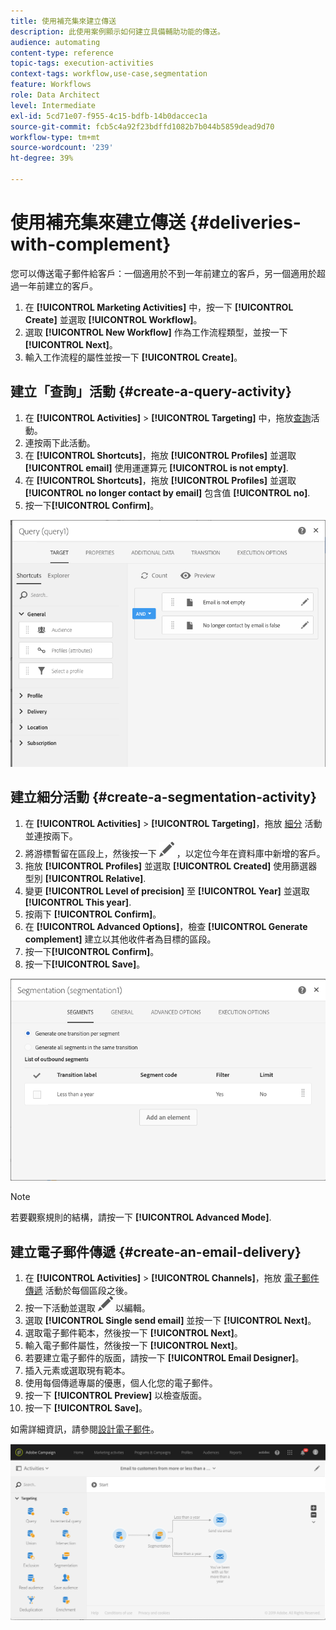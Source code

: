 ```yaml
---
title: 使用補充集來建立傳送
description: 此使用案例顯示如何建立具備輔助功能的傳送。
audience: automating
content-type: reference
topic-tags: execution-activities
context-tags: workflow,use-case,segmentation
feature: Workflows
role: Data Architect
level: Intermediate
exl-id: 5cd71e07-f955-4c15-bdfb-14b0daccec1a
source-git-commit: fcb5c4a92f23bdffd1082b7b044b5859dead9d70
workflow-type: tm+mt
source-wordcount: '239'
ht-degree: 39%

---
```


# 使用補充集來建立傳送 {#deliveries-with-complement}

您可以傳送電子郵件給客戶：一個適用於不到一年前建立的客戶，另一個適用於超過一年前建立的客戶。

1. 在 **[!UICONTROL Marketing Activities]** 中，按一下 **[!UICONTROL Create]** 並選取 **[!UICONTROL Workflow]**。
1. 選取 **[!UICONTROL New Workflow]** 作為工作流程類型，並按一下 **[!UICONTROL Next]**。
1. 輸入工作流程的屬性並按一下 **[!UICONTROL Create]**。

## 建立「查詢」活動 {#create-a-query-activity}

1. 在 **[!UICONTROL Activities]** > **[!UICONTROL Targeting]** 中，拖放[查詢](../../automating/using/query.md)活動。
1. 連按兩下此活動。
1. 在 **[!UICONTROL Shortcuts]**，拖放 **[!UICONTROL Profiles]** 並選取 **[!UICONTROL email]** 使用運運算元 **[!UICONTROL is not empty]**.
1. 在 **[!UICONTROL Shortcuts]**，拖放 **[!UICONTROL Profiles]** 並選取 **[!UICONTROL no longer contact by email]** 包含值 **[!UICONTROL no]**.
1. 按一下&#x200B;**[!UICONTROL Confirm]**。

![](assets/wf-complement-query.png)

## 建立細分活動 {#create-a-segmentation-activity}

1. 在 **[!UICONTROL Activities]** > **[!UICONTROL Targeting]**，拖放 [細分](../../automating/using/segmentation.md) 活動並連按兩下。
1. 將游標暫留在區段上，然後按一下 ![](assets/edit_darkgrey-24px.png) ，以定位今年在資料庫中新增的客戶。
1. 拖放 **[!UICONTROL Profiles]** 並選取 **[!UICONTROL Created]** 使用篩選器型別 **[!UICONTROL Relative]**.
1. 變更 **[!UICONTROL Level of precision]** 至 **[!UICONTROL Year]** 並選取 **[!UICONTROL This year]**.
1. 按兩下 **[!UICONTROL Confirm]**。
1. 在 **[!UICONTROL Advanced Options]**，檢查 **[!UICONTROL Generate complement]** 建立以其他收件者為目標的區段。
1. 按一下&#x200B;**[!UICONTROL Confirm]**。
1. 按一下&#x200B;**[!UICONTROL Save]**。

![](assets/wf-complement-segmentation.png)

>[!NOTE]
>
>若要觀察規則的結構，請按一下 **[!UICONTROL Advanced Mode]**.

## 建立電子郵件傳遞 {#create-an-email-delivery}

1. 在 **[!UICONTROL Activities]** > **[!UICONTROL Channels]**，拖放 [電子郵件傳遞](../../automating/using/email-delivery.md) 活動於每個區段之後。
1. 按一下活動並選取 ![](assets/edit_darkgrey-24px.png) 以編輯。
1. 選取 **[!UICONTROL Single send email]** 並按一下 **[!UICONTROL Next]**。
1. 選取電子郵件範本，然後按一下 **[!UICONTROL Next]**。
1. 輸入電子郵件屬性，然後按一下 **[!UICONTROL Next]**。
1. 若要建立電子郵件的版面，請按一下 **[!UICONTROL Email Designer]**。
1. 插入元素或選取現有範本。
1. 使用每個傳遞專屬的優惠，個人化您的電子郵件。
1. 按一下 **[!UICONTROL Preview]** 以檢查版面。
1. 按一下 **[!UICONTROL Save]**。

如需詳細資訊，請參閱[設計電子郵件](../../designing/using/designing-from-scratch.md#designing-an-email-content-from-scratch)。

![](assets/wf-deliveries-with-a-complement.png)
